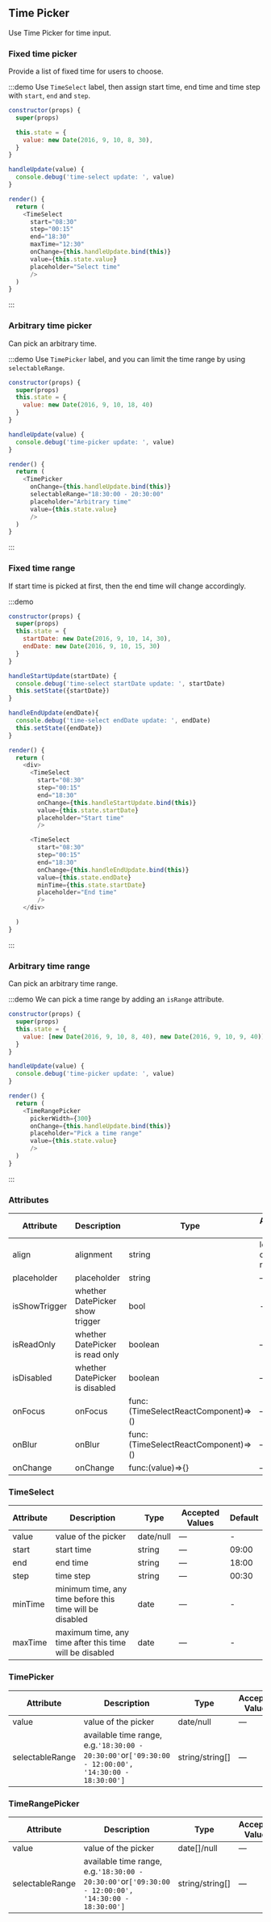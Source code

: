## Time Picker

Use Time Picker for time input.

### Fixed time picker

Provide a list of fixed time for users to choose.

:::demo Use `TimeSelect` label, then assign start time, end time and time step with `start`, `end` and `step`.
```js
constructor(props) {
  super(props)

  this.state = {
    value: new Date(2016, 9, 10, 8, 30),
  }
}

handleUpdate(value) {
  console.debug('time-select update: ', value)
}

render() {
  return (
    <TimeSelect
      start="08:30"
      step="00:15"
      end="18:30"
      maxTime="12:30"
      onChange={this.handleUpdate.bind(this)}
      value={this.state.value}
      placeholder="Select time"
      />
  )
}
```
:::

### Arbitrary time picker

Can pick an arbitrary time.

:::demo Use `TimePicker` label, and you can limit the time range by using `selectableRange`.

```js
constructor(props) {
  super(props)
  this.state = {
    value: new Date(2016, 9, 10, 18, 40)
  }
}

handleUpdate(value) {
  console.debug('time-picker update: ', value)
}

render() {
  return (
    <TimePicker
      onChange={this.handleUpdate.bind(this)}
      selectableRange="18:30:00 - 20:30:00"
      placeholder="Arbitrary time"
      value={this.state.value}
      />
  )
}
```
:::



### Fixed time range

If start time is picked at first, then the end time will change accordingly.

:::demo
```js
constructor(props) {
  super(props)
  this.state = {
    startDate: new Date(2016, 9, 10, 14, 30),
    endDate: new Date(2016, 9, 10, 15, 30)
  }
}

handleStartUpdate(startDate) {
  console.debug('time-select startDate update: ', startDate)
  this.setState({startDate})
}

handleEndUpdate(endDate){
  console.debug('time-select endDate update: ', endDate)
  this.setState({endDate})
}

render() {
  return (
    <div>
      <TimeSelect
        start="08:30"
        step="00:15"
        end="18:30"
        onChange={this.handleStartUpdate.bind(this)}
        value={this.state.startDate}
        placeholder="Start time"
        />

      <TimeSelect
        start="08:30"
        step="00:15"
        end="18:30"
        onChange={this.handleEndUpdate.bind(this)}
        value={this.state.endDate}
        minTime={this.state.startDate}
        placeholder="End time"
        />
    </div>

  )
}
```
:::


### Arbitrary time range

Can pick an arbitrary time range.

:::demo We can pick a time range by adding an `isRange` attribute.

```js
constructor(props) {
  super(props)
  this.state = {
    value: [new Date(2016, 9, 10, 8, 40), new Date(2016, 9, 10, 9, 40)]
  }
}

handleUpdate(value) {
  console.debug('time-picker update: ', value)
}

render() {
  return (
    <TimeRangePicker
      pickerWidth={300}
      onChange={this.handleUpdate.bind(this)}
      placeholder="Pick a time range"
      value={this.state.value}
      />
  )
}
```
:::


### Attributes
| Attribute      | Description          | Type      | Accepted Values                           | Default  |
|---------- |-------------- |---------- |--------------------------------  |-------- |
| align | alignment | string | left, center, right | left |
| placeholder | placeholder | string | — | — |
| isShowTrigger | whether DatePicker show trigger | bool | - | - |
| isReadOnly | whether DatePicker is read only | boolean | — | false |
| isDisabled | whether DatePicker is disabled | boolean | — | false |
| onFocus | onFocus | func:(TimeSelectReactComponent)=>() | — | - |
| onBlur | onBlur | func:(TimeSelectReactComponent)=>() | — | - |
| onChange | onChange | func:(value)=>{} | — | - |

### TimeSelect
| Attribute      | Description          | Type      | Accepted Values                           | Default  |
|---------- |-------------- |---------- |--------------------------------  |-------- |
| value | value of the picker | date/null | — | - |
| start | start time | string | — | 09:00 |
| end | end time | string | — | 18:00 |
| step | time step | string | — | 00:30 |
| minTime |  minimum time, any time before this time will be disabled | date | — | - |
| maxTime | maximum time, any time after this time will be disabled | date | — | - |

### TimePicker
| Attribute      | Description          | Type      | Accepted Values                           | Default  |
|---------- |-------------- |---------- |--------------------------------  |-------- |
| value | value of the picker | date/null | — | - |
| selectableRange | available time range, e.g.`'18:30:00 - 20:30:00'`or`['09:30:00 - 12:00:00', '14:30:00 - 18:30:00']` | string/string[] | — | — |


### TimeRangePicker
| Attribute      | Description          | Type      | Accepted Values                           | Default  |
|---------- |-------------- |---------- |--------------------------------  |-------- |
| value | value of the picker | date[]/null | — | - |
| selectableRange | available time range, e.g.`'18:30:00 - 20:30:00'`or`['09:30:00 - 12:00:00', '14:30:00 - 18:30:00']` | string/string[] | — | — |

